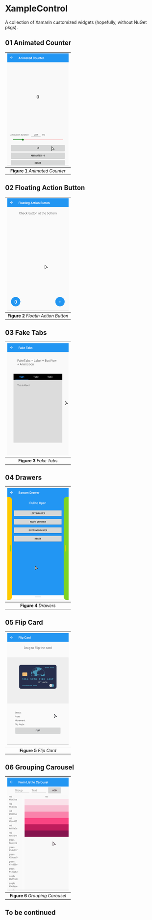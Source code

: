 # XampleControl

A collection of Xamarin customized widgets (hopefully, without NuGet pkgs).



## 01 Animated Counter

| <img src="Screenshots/01 Animated Counter.gif" alt="demo01" width="200"> |
| :----------------------------------------: |
|      **Figure 1** _Animated Counter_     |



## 02 Floating Action Button

| <img src="Screenshots/02 Floatin Action Button.gif" alt="demo02" width="200"> |
| :----------------------------------------: |
|      **Figure 2** _Floatin Action Button_     |




## 03 Fake Tabs

| <img src="Screenshots/03 Fake Tabs.gif" alt="demo03" width="200"> |
| :----------------------------------------: |
|      **Figure 3** _Fake Tabs_     |



## 04 Drawers

| <img src="Screenshots/04 Drawers.gif" alt="demo04" width="200"> |
| :----------------------------------------: |
|      **Figure 4** _Drawers_     |




## 05 Flip Card

| <img src="Screenshots/05 Flip Card.gif" alt="demo05" width="200"> |
| :----------------------------------------------------------: |
|                   **Figure 5** _Flip Card_                   |




## 06 Grouping Carousel

| <img src="Screenshots/06 Grouping Carousel.gif" alt="demo06" width="200"> |
| :----------------------------------------------------------: |
|                   **Figure 6** _Grouping Carousel_                   |



## To be continued



